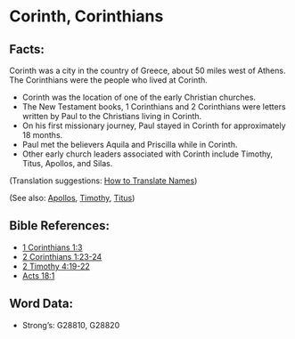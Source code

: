 # Corinth, Corinthians

## Facts:

Corinth was a city in the country of Greece, about 50 miles west of Athens. The Corinthians were the people who lived at Corinth.

* Corinth was the location of one of the early Christian churches.
* The New Testament books, 1 Corinthians and 2 Corinthians were letters written by Paul to the Christians living in Corinth.
* On his first missionary journey, Paul stayed in Corinth for approximately 18 months.
* Paul met the believers Aquila and Priscilla while in Corinth.
* Other early church leaders associated with Corinth include Timothy, Titus, Apollos, and Silas.

(Translation suggestions: [How to Translate Names](rc://en/ta/man/translate/translate-names))

(See also: [Apollos](../names/apollos.md), [Timothy](../names/timothy.md), [Titus](../names/titus.md))

## Bible References:

* [1 Corinthians 1:3](rc://en/tn/help/1co/01/03)
* [2 Corinthians 1:23-24](rc://en/tn/help/2co/01/23)
* [2 Timothy 4:19-22](rc://en/tn/help/2ti/04/19)
* [Acts 18:1](rc://en/tn/help/act/18/01)

## Word Data:

* Strong’s: G28810, G28820
